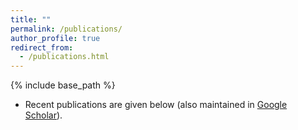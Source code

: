 ```yaml
---
title: ""
permalink: /publications/
author_profile: true
redirect_from: 
  - /publications.html
---
```


{% include base_path %}

* Recent publications are given below (also maintained in [Google Scholar](https://scholar.google.com/citations?hl=en&view_op=list_works&gmla=AJsN-F50vsbMeBgmvMP_vXslQU_lQmhoVCDDnEn4eHfLny5r_PwuAFn8OpuG5F3taZ0AYajTpMRM2P__wLc5MvmzvpqYtNQRlVlDGfhuHlNB1yoe8WUqLzs&user=T6qIjCYAAAAJ)).

<script src="https://bibbase.org/show?bib=https%3A%2F%2Fbibbase.org%2Fzotero%2Fiche&jsonp=1"></script>
